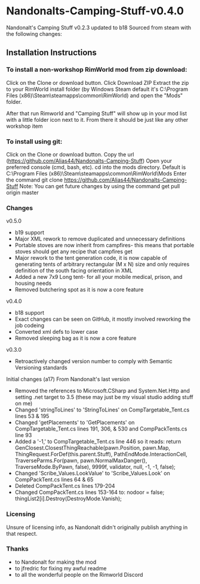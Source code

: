 # Nandonalts-Camping-Stuff-v0.4.0
Nandonalt's Camping Stuff v0.2.3 updated to b18
Sourced from steam with the following changes:

## Installation Instructions

### To install a non-workshop RimWorld mod from zip download:
Click on the Clone or download button.
Click Download ZIP
Extract the zip to your RimWorld install folder (by Windows Steam default it's C:\Program Files (x86)\Steam\steamapps\common\RimWorld) and open the "Mods" folder.

After that run Rimworld and "Camping Stuff" will show up in your mod list with a little folder icon next to it.
From there it should be just like any other workshop item

### To install using git:
Click on the Clone or download button.
Copy the url (https://github.com/Alias44/Nandonalts-Camping-Stuff)
Open your preferred console (cmd, bash, etc).
cd into the mods directory. Default is C:\Program Files (x86)\Steam\steamapps\common\RimWorld\Mods
Enter the command git clone https://github.com/Alias44/Nandonalts-Camping-Stuff
Note: You can get future changes by using the command get pull origin master


### Changes
v0.5.0
* b19 support
* Major XML rework to remove duplicated and unnecessary definitions
* Portable stoves are now inherit from campfires- this means that portable stoves should get any recipe that campfires get
* Major rework to the tent generation code, it is now capable of generating tents of arbitrary rectangular (M x N) size and only requires definition of the south facing orientation in XML
* Added a new 7x9 Long tent- for all your mobile medical, prison, and housing needs
* Removed butchering spot as it is now a core feature

v0.4.0
* b18 support
* Exact changes can be seen on GitHub, it mostly involved reworking the job codeing
* Converted xml defs to lower case
* Removed sleeping bag as it is now a core feature

v0.3.0
* Retroactively changed version number to comply with Semantic Versioning standards

Initial changes (a17) From Nandonalt's last version
* Removed the references to Microsoft.CSharp and System.Net.Http and setting .net target to 3.5 (these may just be my visual studio adding stuff on me)
* Changed 'stringToLines' to 'StringToLines' on CompTargetable_Tent.cs lines 53 & 195
* Changed 'getPlacements' to 'GetPlacements' on CompTargetable_Tent.cs lines 191, 306, & 530 and CompPackTents.cs line 93
* Added a '-1,' to CompTargetable_Tent.cs line 446 so it reads: return GenClosest.ClosestThingReachable(pawn.Position, pawn.Map, ThingRequest.ForDef(this.parent.Stuff), PathEndMode.InteractionCell, TraverseParms.For(pawn, pawn.NormalMaxDanger(), TraverseMode.ByPawn, false), 9999f, validator, null, -1, -1, false);
* Changed 'Scribe_Values.LookValue' to 'Scribe_Values.Look' on CompPackTent.cs lines 64 & 65
* Deleted CompPackTent.cs lines 179-204
* Changed CompPackTent.cs lines 153-164 to:
  nodoor = false;
  thingList2[i].Destroy(DestroyMode.Vanish);

### Licensing
Unsure of licensing info, as Nandonalt didn't originally publish anything in that respect.

### Thanks
* to Nandonalt for making the mod
* to jfredric for fixing my awful readme
* to all the wonderful people on the Rimworld Discord